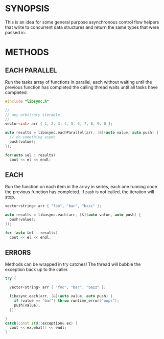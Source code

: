 # SYNOPSIS
This is an idea for some general purpose asynchronous control flow helpers
that write to concurrent data structures and return the same types that were
passed in.

# METHODS

## EACH PARALLEL
Run the tasks array of functions in parallel, each without waiting until 
the previous function has completed the calling thread waits until
all tasks have completed.
 
```cpp
#include "libsync.h"

//
// any arbitrary iterable
//
vector<int> arr { 1, 2, 3, 4, 5, 6, 7, 8, 9, 0 };

auto results = libasync.eachParallel(arr, [&](auto value, auto push) {
  // do something async
  push(value);
});

for(auto &el : results)
  cout << el << endl;
```

## EACH
Run the function on each item in the array in series, each one running
once the previous function has completed. If `push` is not called,
the iteration will stop.

```cpp
vector<string> arr { "foo", "bar", "bazz" };

auto results = libasync.each(arr, [&](auto value, auto push) {
  push(value);
});

for (auto &el : results)
  cout << el << endl;
```

## ERRORS
Methods can be wrapped in try catches! The thread will bubble the
exception back up to the caller.

```cpp
try {

  vector<string> arr { "foo", "bar", "bazz" };

  libasync.each(arr, [&](auto value, auto push) {
    if (value == "bar") throw runtime_error("oops");
    push(value);
  });

}
catch(const std::exception& ex) {
  cout << ex.what() << endl;
}
```

